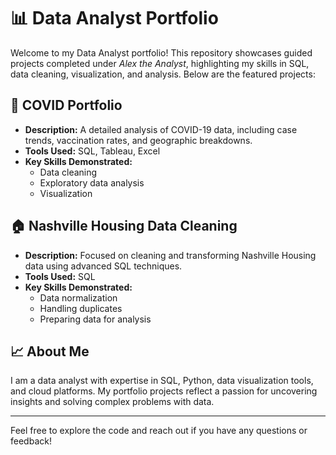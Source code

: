 # 📊 Data Analyst Portfolio  

Welcome to my Data Analyst portfolio! This repository showcases guided projects completed under *Alex the Analyst*, highlighting my skills in SQL, data cleaning, visualization, and analysis. Below are the featured projects:  

## 🔬 COVID Portfolio  
- **Description:** A detailed analysis of COVID-19 data, including case trends, vaccination rates, and geographic breakdowns.  
- **Tools Used:** SQL, Tableau, Excel  
- **Key Skills Demonstrated:**  
  - Data cleaning  
  - Exploratory data analysis  
  - Visualization  

## 🏠 Nashville Housing Data Cleaning  
- **Description:** Focused on cleaning and transforming Nashville Housing data using advanced SQL techniques.  
- **Tools Used:** SQL  
- **Key Skills Demonstrated:**  
  - Data normalization  
  - Handling duplicates  
  - Preparing data for analysis  

## 📈 About Me  
I am a data analyst with expertise in SQL, Python, data visualization tools, and cloud platforms. My portfolio projects reflect a passion for uncovering insights and solving complex problems with data.  

---

Feel free to explore the code and reach out if you have any questions or feedback!  
